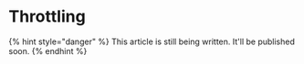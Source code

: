 # Throttling

{% hint style="danger" %}
This article is still being written. It'll be published soon.
{% endhint %}
